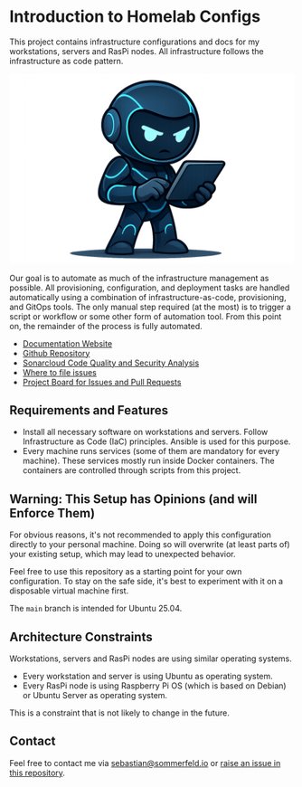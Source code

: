 # Introduction to Homelab Configs

[doc-website]: https://sommerfeld-io.github.io/configs-homelab
[github-repo]: https://github.com/sommerfeld-io/configs-homelab
[file-issues]: https://github.com/sommerfeld-io/configs-homelab/issues
[project-board]: https://github.com/orgs/sommerfeld-io/projects/1/views/1

This project contains infrastructure configurations and docs for my workstations, servers and RasPi nodes. All infrastructure follows the infrastructure as code pattern.

![Project Logo](https://raw.githubusercontent.com/sommerfeld-io/configs-homelab/refs/heads/main/.assets/logo.png)

Our goal is to automate as much of the infrastructure management as possible. All provisioning, configuration, and deployment tasks are handled automatically using a combination of infrastructure-as-code, provisioning, and GitOps tools. The only manual step required (at the most) is to trigger a script or workflow or some other form of automation tool. From this point on, the remainder of the process is fully automated.

- [Documentation Website][doc-website]
- [Github Repository][github-repo]
- [Sonarcloud Code Quality and Security Analysis](https://sonarcloud.io/project/overview?id=sommerfeld-io_configs-homelab)
- [Where to file issues][file-issues]
- [Project Board for Issues and Pull Requests][project-board]

## Requirements and Features

- Install all necessary software on workstations and servers. Follow Infrastructure as Code (IaC) principles. Ansible is used for this purpose.
- Every machine runs services (some of them are mandatory for every machine). These services mostly run inside Docker containers. The containers are controlled through scripts from this project.

## Warning: This Setup has Opinions (and will Enforce Them)

For obvious reasons, it's not recommended to apply this configuration directly to your personal machine. Doing so will overwrite (at least parts of) your existing setup, which may lead to unexpected behavior.

Feel free to use this repository as a starting point for your own configuration. To stay on the safe side, it's best to experiment with it on a disposable virtual machine first.

The `main` branch is intended for Ubuntu 25.04.

## Architecture Constraints

Workstations, servers and RasPi nodes are using similar operating systems.

- Every workstation and server is using Ubuntu as operating system.
- Every RasPi node is using Raspberry Pi OS (which is based on Debian) or Ubuntu Server as operating system.

This is a constraint that is not likely to change in the future.

## Contact

Feel free to contact me via <sebastian@sommerfeld.io> or [raise an issue in this repository][file-issues].
